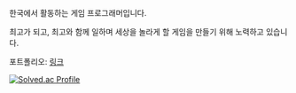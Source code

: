 한국에서 활동하는 게임 프로그래머입니다.

최고가 되고, 최고와 함께 일하며 세상을 놀라게 할 게임을 만들기 위해 노력하고 있습니다.

포트폴리오: [링크](https://persistent-lilac-f5f.notion.site/187613d09c45805e946cf2336055f326?pvs=74)

[![Solved.ac Profile](http://mazassumnida.wtf/api/v2/generate_badge?boj=eom5005)](https://solved.ac/eom5005)
